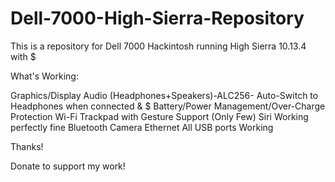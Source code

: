 # Dell-7000-High-Sierra-Repository

This is a repository for Dell 7000 Hackintosh running High Sierra 10.13.4 with $

What's Working:

Graphics/Display
Audio (Headphones+Speakers)-ALC256- Auto-Switch to Headphones when connected & $
Battery/Power Management/Over-Charge Protection
Wi-Fi
Trackpad with Gesture Support (Only Few)
Siri Working perfectly fine
Bluetooth
Camera
Ethernet
All USB ports Working

Thanks!

Donate to support my work!
